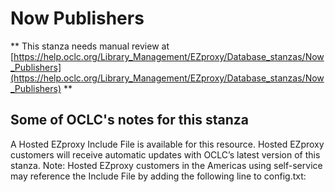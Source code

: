 # Now Publishers
** This stanza needs manual review at [https://help.oclc.org/Library_Management/EZproxy/Database_stanzas/Now_Publishers](https://help.oclc.org/Library_Management/EZproxy/Database_stanzas/Now_Publishers) **

## Some of OCLC's notes for this stanza

A Hosted EZproxy Include File is available for this resource. Hosted EZproxy customers will receive automatic updates with OCLC&rsquo;s latest version of this stanza. Note: Hosted EZproxy customers in the Americas using self-service may reference the Include File by adding the following line to config.txt:

&nbsp;

